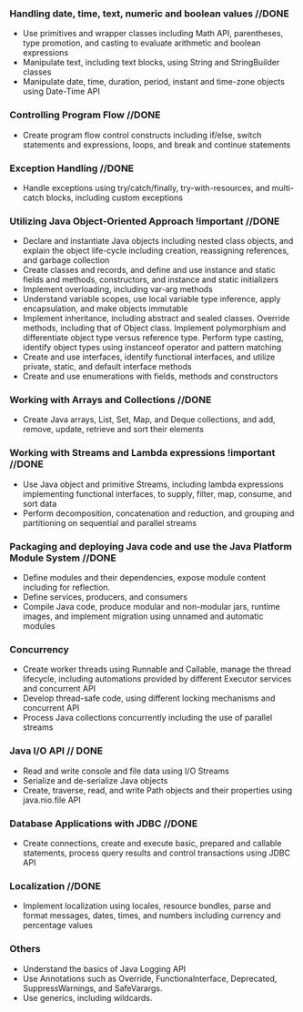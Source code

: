 ### Handling date, time, text, numeric and boolean values //DONE

- Use primitives and wrapper classes including Math API, parentheses, type promotion, and casting to evaluate arithmetic and boolean expressions
- Manipulate text, including text blocks, using String and StringBuilder classes
- Manipulate date, time, duration, period, instant and time-zone objects using Date-Time API

### Controlling Program Flow //DONE

- Create program flow control constructs including if/else, switch statements and expressions, loops, and break and continue statements

### Exception Handling //DONE

- Handle exceptions using try/catch/finally, try-with-resources, and multi-catch blocks, including custom exceptions

### Utilizing Java Object-Oriented Approach !important //DONE

- Declare and instantiate Java objects including nested class objects, and explain the object life-cycle including creation, reassigning references, and garbage collection
- Create classes and records, and define and use instance and static fields and methods, constructors, and instance and static initializers
- Implement overloading, including var-arg methods
- Understand variable scopes, use local variable type inference, apply encapsulation, and make objects immutable
- Implement inheritance, including abstract and sealed classes. Override methods, including that of Object class. Implement polymorphism and differentiate object type versus reference type.
  Perform type casting, identify object types using instanceof operator and pattern matching
- Create and use interfaces, identify functional interfaces, and utilize private, static, and default interface methods
- Create and use enumerations with fields, methods and constructors

### Working with Arrays and Collections //DONE

- Create Java arrays, List, Set, Map, and Deque collections, and add, remove, update, retrieve and sort their elements

### Working with Streams and Lambda expressions !important //DONE

- Use Java object and primitive Streams, including lambda expressions implementing functional interfaces, to supply, filter, map, consume, and sort data
- Perform decomposition, concatenation and reduction, and grouping and partitioning on sequential and parallel streams

### Packaging and deploying Java code and use the Java Platform Module System //DONE

- Define modules and their dependencies, expose module content including for reflection.
- Define services, producers, and consumers
- Compile Java code, produce modular and non-modular jars, runtime images, and implement migration using unnamed and automatic modules

### Concurrency

- Create worker threads using Runnable and Callable, manage the thread lifecycle, including automations provided by different Executor services and concurrent API
- Develop thread-safe code, using different locking mechanisms and concurrent API
- Process Java collections concurrently including the use of parallel streams

### Java I/O API // DONE

- Read and write console and file data using I/O Streams
- Serialize and de-serialize Java objects
- Create, traverse, read, and write Path objects and their properties using java.nio.file API

### Database Applications with JDBC //DONE

- Create connections, create and execute basic, prepared and callable statements, process query results and control transactions using JDBC API

### Localization //DONE

- Implement localization using locales, resource bundles, parse and format messages, dates, times, and numbers including currency and percentage values

### Others

- Understand the basics of Java Logging API
- Use Annotations such as Override, Functionalnterface, Deprecated, SuppressWarnings, and SafeVarargs.
- Use generics, including wildcards.
